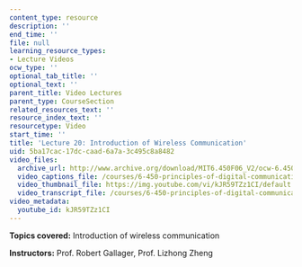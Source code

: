 ```yaml
---
content_type: resource
description: ''
end_time: ''
file: null
learning_resource_types:
- Lecture Videos
ocw_type: ''
optional_tab_title: ''
optional_text: ''
parent_title: Video Lectures
parent_type: CourseSection
related_resources_text: ''
resource_index_text: ''
resourcetype: Video
start_time: ''
title: 'Lecture 20: Introduction of Wireless Communication'
uid: 5ba17cac-17dc-caad-6a7a-3c495c8a8482
video_files:
  archive_url: http://www.archive.org/download/MIT6.450F06_V2/ocw-6.450-f06-2003-11-26_300k.mp4
  video_captions_file: /courses/6-450-principles-of-digital-communications-i-fall-2006/313f33eef6a6504e887367d5df0583e6_kJR59TZz1CI.vtt
  video_thumbnail_file: https://img.youtube.com/vi/kJR59TZz1CI/default.jpg
  video_transcript_file: /courses/6-450-principles-of-digital-communications-i-fall-2006/8769b8a2abbdf00ec6c8835c55d13535_kJR59TZz1CI.pdf
video_metadata:
  youtube_id: kJR59TZz1CI
---
```


**Topics covered:** Introduction of wireless communication

**Instructors:** Prof. Robert Gallager, Prof. Lizhong Zheng



